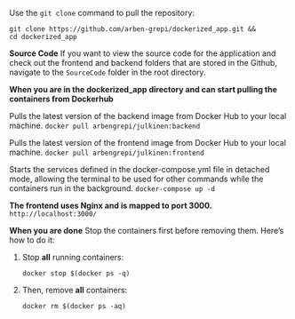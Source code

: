 Use the `git clone` command to pull the repository:

```
git clone https://github.com/arben-grepi/dockerized_app.git &&
cd dockerized_app

```

**Source Code**
If you want to view the source code for the application and check out the frontend and backend folders that are stored in the Github, navigate to the `SourceCode` folder in the root directory.

**When you are in the dockerized_app directory and can start pulling the containers from Dockerhub**

Pulls the latest version of the backend image from Docker Hub to your local machine.
`docker pull arbengrepi/julkinen:backend`

Pulls the latest version of the frontend image from Docker Hub to your local machine.
`docker pull arbengrepi/julkinen:frontend`

Starts the services defined in the docker-compose.yml file in detached mode, allowing the terminal to be used for other commands while the containers run in the background.
`docker-compose up -d`

**The frontend uses Nginx and is mapped to port 3000.**
`http://localhost:3000/`

**When you are done**
Stop the containers first before removing them. Here’s how to do it:

1. Stop **all** running containers:

   `docker stop $(docker ps -q)`

2. Then, remove **all** containers:

   `docker rm $(docker ps -aq)`
